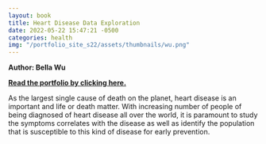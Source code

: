 ```yaml
---
layout: book
title: Heart Disease Data Exploration
date: 2022-05-22 15:47:21 -0500
categories: health
img: "/portfolio_site_s22/assets/thumbnails/wu.png"
---
```


<b>Author: Bella Wu</b>

<b><a href="https://data-viz.it.wisc.edu/content/1ee7f02b-1c91-4110-8f7c-aa93137bd168">Read the portfolio by clicking here.</a></b>

As the largest single cause of death on the planet, heart disease is an
important and life or death  matter. With increasing number of people of being
diagnosed of heart disease all over the world,  it is paramount to study the
symptoms correlates with the disease as well as identify the  population that is
susceptible to this kind of disease for early prevention.  

[jekyll-docs]: https://jekyllrb.com/docs/home
[jekyll-gh]:   https://github.com/jekyll/jekyll
[jekyll-talk]: https://talk.jekyllrb.com/
